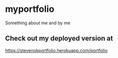 # myportfolio
Something about me and by me

## Check out my deployed version at
https://stevenokportfolio.herokuapp.com/portfolio
